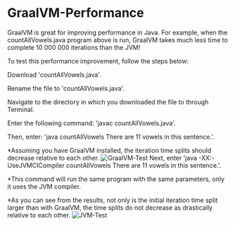 # GraalVM-Performance
GraalVM is great for improving performance in Java. For example, when the countAllVowels.java program above is run, GraalVM takes much less time to complete 10 000 000 iterations than the JVM!


To test this performance improvement, follow the steps below:

Download 'countAllVowels.java'.

Rename the file to 'countAllVowels.java'.

Navigate to the directory in which you downloaded the file to through Terminal.

Enter the following command: 'javac countAllVowels.java'.

Then, enter: 'java countAllVowels There are 11 vowels in this sentence.'.

*Assuming you have GraalVM installed, the iteration time splits should decrease relative to each other.
![GraalVM-Test](GraalVM-Test)
Next, enter 'java -XX:-UseJVMCICompiler countAllVowels There are 11 vowels in this sentence.'.

*This command will run the same program with the same parameters, only it uses the JVM compiler.

*As you can see from the results, not only is the initial iteration time split larger than with GraalVM, the time splits do not decrease as drastically relative to each other.
![JVM-Test](JVM-Test)
